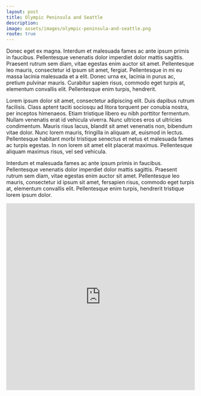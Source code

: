 ```yaml
---
layout: post
title: Olympic Peninsula and Seattle
description:
image: assets/images/olympic-peninsula-and-seattle.png
route: true
---
```


Donec eget ex magna. Interdum et malesuada fames ac ante ipsum primis in faucibus. Pellentesque venenatis dolor imperdiet dolor mattis sagittis.
Praesent rutrum sem diam, vitae egestas enim auctor sit amet. Pellentesque leo mauris, consectetur id ipsum sit amet, fergiat.
Pellentesque in mi eu massa lacinia malesuada et a elit. Donec urna ex, lacinia in purus ac, pretium pulvinar mauris.
Curabitur sapien risus, commodo eget turpis at, elementum convallis elit. Pellentesque enim turpis, hendrerit.

Lorem ipsum dolor sit amet, consectetur adipiscing elit. Duis dapibus rutrum facilisis.
Class aptent taciti sociosqu ad litora torquent per conubia nostra, per inceptos himenaeos. Etiam tristique libero eu nibh porttitor fermentum.
Nullam venenatis erat id vehicula viverra. Nunc ultrices eros ut ultricies condimentum.
Mauris risus lacus, blandit sit amet venenatis non, bibendum vitae dolor. Nunc lorem mauris, fringilla in aliquam at, euismod in lectus.
Pellentesque habitant morbi tristique senectus et netus et malesuada fames ac turpis egestas. In non lorem sit amet elit placerat maximus.
Pellentesque aliquam maximus risus, vel sed vehicula.

Interdum et malesuada fames ac ante ipsum primis in faucibus. Pellentesque venenatis dolor imperdiet dolor mattis sagittis.
Praesent rutrum sem diam, vitae egestas enim auctor sit amet. Pellentesque leo mauris, consectetur id ipsum sit amet, fersapien risus, commodo eget turpis at, elementum convallis elit.
Pellentesque enim turpis, hendrerit tristique lorem ipsum dolor.


<iframe style='border:none' width='100%' height='500px'  src="https://openrouteservice.org/map/#/directions/Portland,OR,USA/Olympia,WA,USA/Riverview%20Court,Amanda%20Park,WA,USA/Sekiu,WA,USA/Seattle,WA,USA/data/55,130,32,198,15,97,4,224,38,9,96,59,2,24,5,192,166,6,113,0,184,64,90,1,24,2,102,32,58,0,216,5,96,1,134,129,56,168,6,128,22,42,202,160,102,78,88,160,118,0,220,69,73,144,1,207,66,189,26,197,89,243,35,69,159,54,20,132,148,230,62,177,81,165,139,80,172,86,161,89,100,216,212,231,222,159,81,125,37,209,92,37,153,78,53,11,153,106,212,89,93,253,8,181,82,59,144,139,143,152,223,135,138,138,132,9,132,2,0,1,213,30,2,17,27,7,20,22,58,2,0,12,222,0,6,221,23,28,0,19,204,7,41,0,28,223,26,29,12,160,21,199,57,26,10,36,29,61,19,61,10,177,12,31,47,19,57,19,3,31,169,160,11,202,0,22,215,16,148,64,23,202,104,0/embed/en-us"></iframe>
